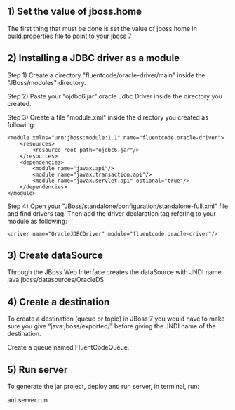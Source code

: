 ## 1) Set the value of jboss.home ##

The first thing that must be done is set the value of jboss.home in build.properties file to point to your jboss 7

## 2) Installing a JDBC driver as a module ##

Step 1) Create a directory "fluentcode/oracle-driver/main" inside the "JBoss/modules" directory.

Step 2) Paste your "ojdbc6.jar" oracle Jdbc Driver inside the directory you created.

Step 3) Create a file "module.xml" inside the directory you created as following:

    <module xmlns="urn:jboss:module:1.1" name="fluentcode.oracle-driver">
        <resources>
            <resource-root path="ojdbc6.jar"/>
        </resources>
        <dependencies>
            <module name="javax.api"/>
            <module name="javax.transaction.api"/>
            <module name="javax.servlet.api" optional="true"/>
        </dependencies>
    </module>

Step 4) Open your "JBoss/standalone/configuration/standalone-full.xml" file and find drivers tag. Then add the driver declaration tag refering to your module as following:

    <driver name="OracleJDBCDriver" module="fluentcode.oracle-driver"/>

## 3) Create dataSource ##

Through the JBoss Web Interface creates the dataSource with JNDI name java:jboss/datasources/OracleDS

## 4) Create a destination ##

To create a destination (queue or topic) in JBoss 7 you would have to make sure you give “java:jboss/exported/” before giving the JNDI name of the destination.

Create a queue named FluentCodeQueue.

## 5) Run server ##

To generate the jar project, deploy and run server, in terminal, run:

ant server.run
